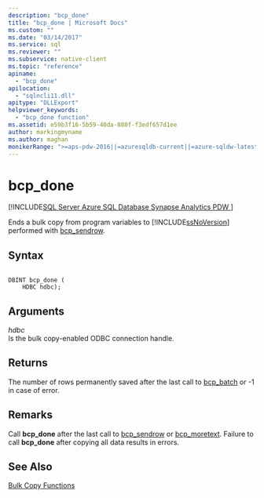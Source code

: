 ```yaml
---
description: "bcp_done"
title: "bcp_done | Microsoft Docs"
ms.custom: ""
ms.date: "03/14/2017"
ms.service: sql
ms.reviewer: ""
ms.subservice: native-client
ms.topic: "reference"
apiname: 
  - "bcp_done"
apilocation: 
  - "sqlncli11.dll"
apitype: "DLLExport"
helpviewer_keywords: 
  - "bcp_done function"
ms.assetid: e59b3f16-5b59-40da-880f-f3edf657d1ee
author: markingmyname
ms.author: maghan
monikerRange: ">=aps-pdw-2016||=azuresqldb-current||=azure-sqldw-latest||>=sql-server-2016||>=sql-server-linux-2017||=azuresqldb-mi-current"
---
```

# bcp_done
[!INCLUDE[SQL Server Azure SQL Database Synapse Analytics PDW ](../../includes/applies-to-version/sql-asdb-asdbmi-asa-pdw.md)]

  Ends a bulk copy from program variables to [!INCLUDE[ssNoVersion](../../includes/ssnoversion-md.md)] performed with [bcp_sendrow](../../relational-databases/native-client-odbc-extensions-bulk-copy-functions/bcp-sendrow.md).  
  
## Syntax  
  
```  
  
DBINT bcp_done (  
    HDBC hdbc);  
```  
  
## Arguments  
 *hdbc*  
 Is the bulk copy-enabled ODBC connection handle.  
  
## Returns  
 The number of rows permanently saved after the last call to [bcp_batch](../../relational-databases/native-client-odbc-extensions-bulk-copy-functions/bcp-batch.md) or -1 in case of error.  
  
## Remarks  
 Call **bcp_done** after the last call to [bcp_sendrow](../../relational-databases/native-client-odbc-extensions-bulk-copy-functions/bcp-sendrow.md) or [bcp_moretext](../../relational-databases/native-client-odbc-extensions-bulk-copy-functions/bcp-moretext.md). Failure to call **bcp_done** after copying all data results in errors.  
  
## See Also  
 [Bulk Copy Functions](../../relational-databases/native-client-odbc-extensions-bulk-copy-functions/sql-server-driver-extensions-bulk-copy-functions.md)  
  
  
